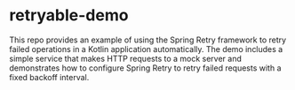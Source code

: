 # retryable-demo

This repo provides an example of using the Spring Retry framework
to retry failed operations in a Kotlin application automatically. 
The demo includes a simple service that makes HTTP requests to a mock 
server and demonstrates how to configure Spring Retry to retry failed 
requests with a fixed backoff interval. 